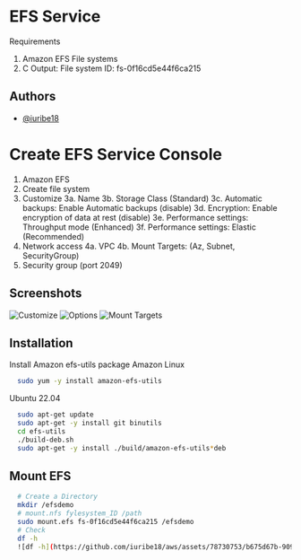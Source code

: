 # EFS Service
Requirements
1. Amazon EFS File systems
2. C
Output:
File system ID: fs-0f16cd5e44f6ca215

## Authors
- [@iuribe18](https://www.github.com/iuribe18)

# Create EFS Service Console
1. Amazon EFS
2. Create file system
3. Customize
3a. Name
3b. Storage Class (Standard)
3c. Automatic backups: Enable Automatic backups (disable)
3d. Encryption: Enable encryption of data at rest (disable)
3e. Performance settings: Throughput mode (Enhanced)
3f. Performance settings: Elastic (Recommended)
4. Network access
4a. VPC
4b. Mount Targets: (Az, Subnet, SecurityGroup)
5. Security group (port 2049)

## Screenshots
![Customize](https://github.com/iuribe18/aws/assets/78730753/8952ad42-42c7-4d01-8231-9d5da9701d4d)
![Options](https://github.com/iuribe18/aws/assets/78730753/5cecdf0c-0813-4467-826b-1d382d453d10)
![Mount Targets](https://github.com/iuribe18/aws/assets/78730753/c740f193-bbc1-4c52-b9a3-2310f382f272)

## Installation
Install Amazon efs-utils package
Amazon Linux
```bash
  sudo yum -y install amazon-efs-utils
```

Ubuntu 22.04
```bash
  sudo apt-get update
  sudo apt-get -y install git binutils
  cd efs-utils
  ./build-deb.sh
  sudo apt-get -y install ./build/amazon-efs-utils*deb
```

## Mount EFS
```bash
  # Create a Directory
  mkdir /efsdemo 
  # mount.nfs fylesystem_ID /path
  sudo mount.efs fs-0f16cd5e44f6ca215 /efsdemo
  # Check
  df -h
  ![df -h](https://github.com/iuribe18/aws/assets/78730753/b675d67b-909f-4496-9ba2-866444364d7e)
```